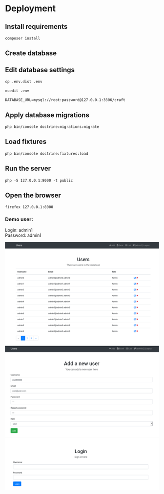 # Deployment
## Install requirements 
```
composer install
```
## Create database

## Edit database settings
```
cp .env.dist .env
```

```
mcedit .env
```

```
DATABASE_URL=mysql://root:password@127.0.0.1:3306/craft
```

## Apply database migrations
```
php bin/console doctrine:migrations:migrate
```

## Load fixtures
```
php bin/console doctrine:fixtures:load
```

## Run the server
```
php -S 127.0.0.1:8000 -t public
```

## Open the browser
```
firefox 127.0.0.1:8000
```

### Demo user:

Login: admin1 <br>
Password: admin1 <br>

![List](images/list.png)
![Add](images/add.png)
![Login](images/login.png)







